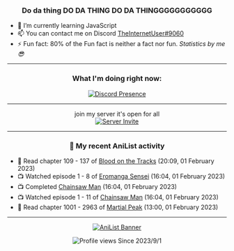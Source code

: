 <div align="center">

### Do da thing DO DA THING DO DA THINGGGGGGGGGGG
</div>

- 🌱 I’m currently learning JavaScript
- 📫 You can contact me on Discord [TheInternetUser#9060](https://discord.com/users/534117072796385300)
- ⚡ Fun fact: 80% of the Fun fact is neither a fact nor fun. _Statistics by me 😎_
<hr>

<div align="center">

### What I'm doing right now:
[![Discord Presence](https://lanyard.cnrad.dev/api/534117072796385300)](https://discord.com/users/534117072796385300)
<hr>

join my server it's open for all <br>
[![Server Invite](https://invidget.switchblade.xyz/bfYgVHxrSs)](https://discord.gg/bfYgVHxrSs)

<hr>
  
### 🌸 My recent AniList activity

</div>

<!-- ANILIST_ACTIVITY:start -->

-   📖 Read chapter 109 - 137 of [Blood on the Tracks](https://anilist.co/manga/98397) (20:09, 01 February 2023)
-   📺 Watched episode 1 - 8 of [Eromanga Sensei](https://anilist.co/anime/21685) (16:04, 01 February 2023)
-   📺 Completed [Chainsaw Man](https://anilist.co/anime/127230) (16:04, 01 February 2023)
-   📺 Watched episode 1 - 11 of [Chainsaw Man](https://anilist.co/anime/127230) (16:04, 01 February 2023)
-   📖 Read chapter 1001 - 2963 of [Martial Peak](https://anilist.co/manga/104494) (13:00, 01 February 2023)

<!-- ANILIST_ACTIVITY:end -->
<hr>

<div align="center">

[![AniList Banner](https://img.anili.st/User/929966)](https://anilist.co/user/TheInternetUser)

![Profile views](https://gpvc.arturio.dev/TheInternetUse7) Since 2023/9/1

</div>
